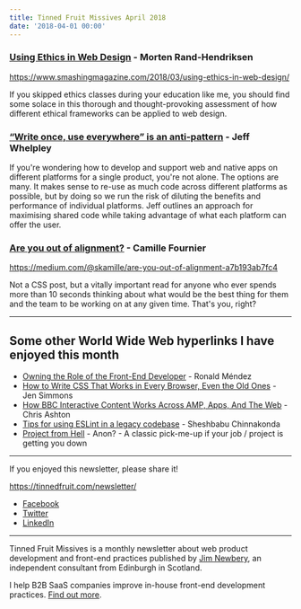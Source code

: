 ```yaml
---
title: Tinned Fruit Missives April 2018
date: '2018-04-01 00:00'
---
```


### [Using Ethics in Web Design](https://www.smashingmagazine.com/2018/03/using-ethics-in-web-design/) - Morten Rand-Hendriksen

https://www.smashingmagazine.com/2018/03/using-ethics-in-web-design/

If you skipped ethics classes during your education like me, you should find some solace in this thorough and thought-provoking assessment of how different ethical frameworks can be applied to web design.

### [“Write once, use everywhere” is an anti-pattern](https://hackernoon.com/write-once-run-everywhere-is-an-anti-pattern-2e32e1dd5b93) - Jeff Whelpley

If you're wondering how to develop and support web and native apps on different platforms for a single product, you're not alone. The options are many. It makes sense to re-use as much code across different platforms as possible, but by doing so we run the risk of diluting the benefits and performance of individual platforms. Jeff outlines an approach for maximising shared code while taking advantage of what each platform can offer the user.

### [Are you out of alignment?](https://medium.com/@skamille/are-you-out-of-alignment-a7b193ab7fc4) - Camille Fournier

https://medium.com/@skamille/are-you-out-of-alignment-a7b193ab7fc4

Not a CSS post, but a vitally important read for anyone who ever spends more than 10 seconds thinking about what would be the best thing for them and the team to be working on at any given time. That's you, right?

---

## Some other World Wide Web hyperlinks I have enjoyed this month

* [Owning the Role of the Front-End Developer](http://alistapart.com/article/owning-the-role-of-the-front-end-developer) -  Ronald Méndez
* [How to Write CSS That Works in Every Browser, Even the Old Ones](https://hacks.mozilla.org/2018/03/how-to-write-css-that-works-in-every-browser-even-the-old-ones/) - Jen Simmons
* [How BBC Interactive Content Works Across AMP, Apps, And The Web](https://www.smashingmagazine.com/2018/03/bbc-interactive-content-amp-apps-web/) - Chris Ashton
* [Tips for using ESLint in a legacy codebase](http://www.sheshbabu.com/posts/tips-for-using-eslint-in-a-legacy-codebase/) - Sheshbabu Chinnakonda
* [Project from Hell](https://projectfailures.wordpress.com/2008/06/24/project-from-hell/) - Anon? - A classic pick-me-up if your job / project is getting you down

---

If you enjoyed this newsletter, please share it!

https://tinnedfruit.com/newsletter/

* [Facebook](https://v.gd/Yq5MWW)
* [Twitter](https://v.gd/1SYOdJ)
* [LinkedIn](https://v.gd/LevaZh)

---

Tinned Fruit Missives is a monthly newsletter about web product development and front-end practices published by [Jim Newbery](https://tinnedfruit.com), an independent consultant from Edinburgh in Scotland.

I help B2B SaaS companies improve in-house front-end development practices. [Find out more](https://tinnedfruit.com).
